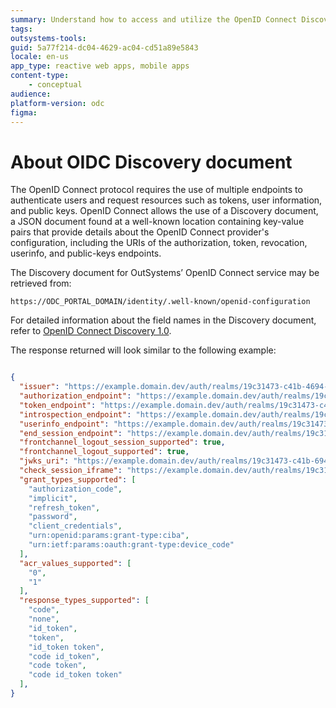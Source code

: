 ```yaml
---
summary: Understand how to access and utilize the OpenID Connect Discovery document in OutSystems Developer Cloud (ODC) for streamlined user authentication.
tags: 
outsystems-tools: 
guid: 5a77f214-dc04-4629-ac04-cd51a89e5843
locale: en-us
app_type: reactive web apps, mobile apps
content-type: 
    - conceptual
audience: 
platform-version: odc
figma: 
---
```


# About OIDC Discovery document

The OpenID Connect protocol requires the use of multiple endpoints to authenticate users and request resources such as tokens, user information, and public keys.
OpenID Connect allows the use of a Discovery document, a JSON document found at a well-known location containing key-value pairs that provide details about the OpenID Connect provider's configuration, including the URIs of the authorization, token, revocation, userinfo, and public-keys endpoints. 

The Discovery document for OutSystems’ OpenID Connect service may be retrieved from:

`https://ODC_PORTAL_DOMAIN/identity/.well-known/openid-configuration`

For detailed information about the field names in the Discovery document, refer to [OpenID Connect Discovery 1.0](https://openid.net/specs/openid-connect-discovery-1_0.html).

The response returned will look similar to the following example:

```json

{
  "issuer": "https://example.domain.dev/auth/realms/19c31473-c41b-4694-b61-5a96a1e89341",
  "authorization_endpoint": "https://example.domain.dev/auth/realms/19c31473-c41b-4694-761-5a96a1e89341/protocol/openid-connect/auth",
  "token_endpoint": "https://example.domain.dev/auth/realms/19c31473-c41b-4694b761-5a96a1e89341/protocol/openid-connect/token",
  "introspection_endpoint": "https://example.domain.dev/auth/realms/19c31473-c41b-469-b761-5a96a1e89341/protocol/openid-connect/token/introspect",
  "userinfo_endpoint": "https://example.domain.dev/auth/realms/19c31473-c41b-464-b761-5a96a1e89341/protocol/openid-connect/userinfo",
  "end_session_endpoint": "https://example.domain.dev/auth/realms/19c31473-c41b-494-b761-5a96a1e89341/protocol/openid-connect/logout",
  "frontchannel_logout_session_supported": true,
  "frontchannel_logout_supported": true,
  "jwks_uri": "https://example.domain.dev/auth/realms/19c31473-c41b-694-b761-5a96a1e89341/protocol/openid-connect/certs",
  "check_session_iframe": "https://example.domain.dev/auth/realms/19c31473-c41b-694-b761-5a96a1e89341/protocol/openid-connect/login-status-iframe.html",
  "grant_types_supported": [
    "authorization_code",
    "implicit",
    "refresh_token",
    "password",
    "client_credentials",
    "urn:openid:params:grant-type:ciba",
    "urn:ietf:params:oauth:grant-type:device_code"
  ],
  "acr_values_supported": [
    "0",
    "1"
  ],
  "response_types_supported": [
    "code",
    "none",
    "id_token",
    "token",
    "id_token token",
    "code id_token",
    "code token",
    "code id_token token"
  ],
}
```

